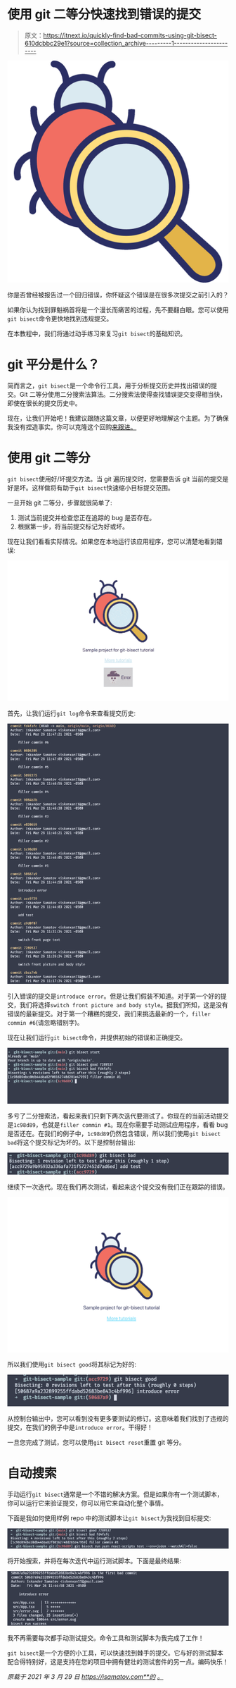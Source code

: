 # 使用 git 二等分快速找到错误的提交

> 原文：<https://itnext.io/quickly-find-bad-commits-using-git-bisect-610dcbbc29e1?source=collection_archive---------1----------------------->

![](img/566b33e16efc2ae6f33bdb88b65c9aff.png)

你是否曾经被报告过一个回归错误，你怀疑这个错误是在很多次提交之前引入的？

如果你认为找到罪魁祸首将是一个漫长而痛苦的过程，先不要翻白眼。您可以使用`git bisect`命令更快地找到违规提交。

在本教程中，我们将通过动手练习来复习`git bisect`的基础知识。

# git 平分是什么？

简而言之，`git bisect`是一个命令行工具，用于分析提交历史并找出错误的提交。Git 二等分使用二分搜索法算法。二分搜索法使得查找错误提交变得相当快，即使在很长的提交历史中。

现在，让我们开始吧！我建议跟随这篇文章，以便更好地理解这个主题。为了确保我没有捏造事实。你可以克隆这个回购[来跟进。](https://github.com/iskenxan/git-bisect-sample)

# 使用 git 二等分

`git bisect`使用好/坏提交方法。当 git 遍历提交时，您需要告诉 git 当前的提交是好是坏。这样做将有助于`git bisect`快速缩小目标提交范围。

一旦开始 git 二等分，步骤就很简单了:

1.  测试当前提交并检查您正在追踪的 bug 是否存在。
2.  根据第一步，将当前提交标记为好或坏。

现在让我们看看实际情况。如果您在本地运行该应用程序，您可以清楚地看到错误:

![](img/bfbf2324d2b7b353fbd9bdcf14f28a4f.png)

首先，让我们运行`git log`命令来查看提交历史:

![](img/f1aadbe07a1322072e2db12cf1216210.png)

引入错误的提交是`introduce error`。但是让我们假装不知道。对于第一个好的提交，我们将选择`switch front picture and body style`。据我们所知，这是没有错误的最新提交。对于第一个糟糕的提交，我们来挑选最新的一个，`filler commin #6`(请忽略错别字)。

现在让我们运行`git bisect`命令，并提供初始的错误和正确提交。

![](img/ecfe0da2ca849ef7be633ba0d3b157af.png)

多亏了二分搜索法，看起来我们只剩下两次迭代要测试了。你现在的当前活动提交是`1c98d89`，也就是`filler commin #1`。现在你需要手动测试应用程序，看看 bug 是否还在。在我们的例子中，`1c98d89`仍然包含错误，所以我们使用`git bisect bad`将这个提交标记为坏的。以下是控制台输出:

![](img/cefa934626763ce27f478fa4b9f89f46.png)

继续下一次迭代。现在我们再次测试，看起来这个提交没有我们正在跟踪的错误。

![](img/765213b46a8186fb982fb3a359f12873.png)

所以我们使用`git bisect good`将其标记为好的:

![](img/ed8158d427d635138d86f6caf81c28ae.png)

从控制台输出中，您可以看到没有更多要测试的修订。这意味着我们找到了违规的提交，在我们的例子中是`introduce error`。干得好！

一旦您完成了测试，您可以使用`git bisect reset`重置 git 等分。

# 自动搜索

手动运行`git bisect`通常是一个不错的解决方案。但是如果你有一个测试脚本，你可以运行它来验证提交，你可以用它来自动化整个事情。

下面是我如何使用样例 repo 中的测试脚本让`git bisect`为我找到目标提交:

![](img/22c45e399475a33bd609d49f34f2f4ed.png)

将开始搜索，并将在每次迭代中运行测试脚本。下面是最终结果:

![](img/f901ca7f936aef588029616959c26dba.png)

我不再需要每次都手动测试提交。命令工具和测试脚本为我完成了工作！

`git bisect`是一个方便的小工具，可以快速找到棘手的提交。它与好的测试脚本配合得特别好，这是支持在您的项目中拥有健壮的测试套件的另一点。编码快乐！

*原载于 2021 年 3 月 29 日 https://isamatov.com**的* [*。*](https://isamatov.com/git-bisect/)